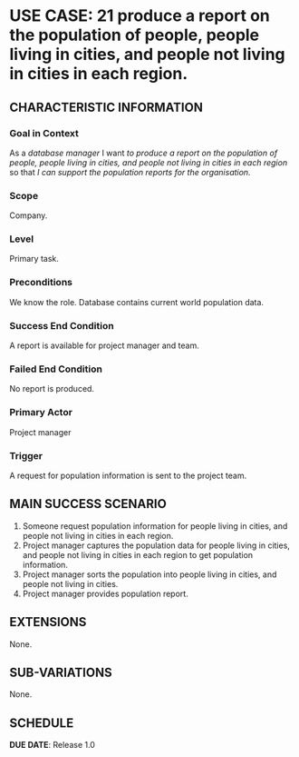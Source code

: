 # USE CASE: 21  produce a report on the population of people, people living in cities, and people not living in cities in each region.

## CHARACTERISTIC INFORMATION

### Goal in Context

As a *database manager* I want *to produce a report on the population of people, people living in cities, and people not living in cities in each region* so that *I can support the population reports for the organisation.*

### Scope

Company.

### Level

Primary task.

### Preconditions

We know the role.  Database contains current world population data.

### Success End Condition

A report is available for project manager and team.

### Failed End Condition

No report is produced.

### Primary Actor

Project manager

### Trigger

A request for population information is sent to the project team.

## MAIN SUCCESS SCENARIO

1. Someone request population information for people living in cities, and people not living in cities in each region.
2. Project manager captures the population data for people living in cities, and people not living in cities in each region to get population information.
3. Project manager sorts the population into people living in cities, and people not living in cities.
4. Project manager provides population report.

## EXTENSIONS

None.

## SUB-VARIATIONS

None.

## SCHEDULE

**DUE DATE**: Release 1.0
